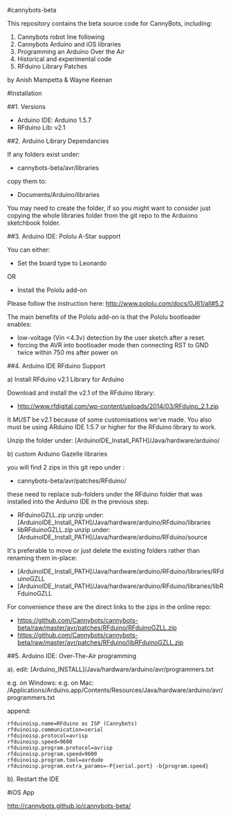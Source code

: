 #cannybots-beta

This repository contains the beta source code for CannyBots, including:

1. Cannybots robot line following
2. Cannybots Arduino and iOS libraries
3. Programming an Arduino Over the Air 
4. Historical and experimental code
5. RFduino Library Patches

by
Anish Mampetta
&
Wayne Keenan


#Installation

##1. Versions

* Arduino IDE:  Arduino 1.5.7
* RFduino Lib:  v2.1


##2. Arduino Library Dependancies

If any folders exist under: 
* cannybots-beta/avr/libraries

copy them to: 

* Documents/Arduino/libraries

You may need to create the folder, if so you might want to consider just copying the whole libraries folder from the git repo to the Arduiono sketchbook folder.


##3. Arduino IDE:  Pololu A-Star support

You can either:

* Set the board type to Leonardo 

OR

* Install the Pololu add-on

Please follow the instruction here: http://www.pololu.com/docs/0J61/all#5.2 

The main benefits of the Pololu add-on is that the Pololu bootloader enables:
* low-voltage (Vin <4.3v) detection by the user sketch after a reset.
* forcing the AVR into bootloader mode then connecting RST to GND twice within 750 ms after power on




##4. Arduino IDE RFduino Support

a) Install RFduino v2.1 Library for Arduino

Download and install the v2.1 of the RFduino library:  

* http://www.rfdigital.com/wp-content/uploads/2014/03/RFduino_2.1.zip

It *MUST* be  v2.1 because of some customisations we've made. 
You also must be using ARduino IDE 1.5.7 or higher for the RFduino library to work.

Unzip the folder under:  [ArduinoIDE_Install_PATH]/Java/hardware/arduino/


b) custom Arduino Gazelle libraries

you will find 2 zips in this git repo under :  

* cannybots-beta/avr/patches/RFduino/

these need to replace sub-folders under the RFduino folder that was installed into the Arduino IDE in the previous step.

* RFduinoGZLL.zip			unzip under:  	[ArduinoIDE_Install_PATH]/Java/hardware/arduino/RFduino/libraries
* libRFduinoGZLL.zip		unzip under:	[ArduinoIDE_Install_PATH]/Java/hardware/arduino/RFduino/source

It's preferable to move or just delete the existing folders rather than renaming them in-place:

* [ArduinoIDE_Install_PATH]/Java/hardware/arduino/RFduino/libraries/RFduinoGZLL
* [ArduinoIDE_Install_PATH]/Java/hardware/arduino/RFduino/libraries/libRFduinoGZLL

For convenience these are the direct links to the zips in the online repo: 

* https://github.com/Cannybots/cannybots-beta/raw/master/avr/patches/RFduino/RFduinoGZLL.zip
* https://github.com/Cannybots/cannybots-beta/raw/master/avr/patches/RFduino/libRFduinoGZLL.zip


##5. Arduino IDE: Over-The-Air programming

a).  edit: [Arduino_INSTALL]/Java/hardware/arduino/avr/programmers.txt

e.g. on Windows:
e.g. on Mac: 		/Applications/Arduino.app/Contents/Resources/Java/hardware/arduino/avr/programmers.txt

append:

```
rfduinoisp.name=RFduino as ISP (Cannybots)
rfduinoisp.communication=serial
rfduinoisp.protocol=avrisp
rfduinoisp.speed=9600
rfduinoisp.program.protocol=avrisp
rfduinoisp.program.speed=9600
rfduinoisp.program.tool=avrdude
rfduinoisp.program.extra_params=-P{serial.port} -b{program.speed}
```

b). Restart the IDE



#iOS App

http://cannybots.github.io/cannybots-beta/


